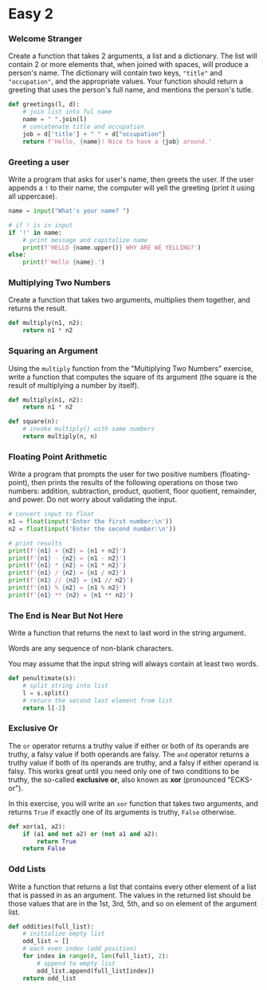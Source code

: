 # Easy 2

### Welcome Stranger

Create a function that takes 2 arguments, a list and a dictionary. The list will contain 2 or more elements that, when joined with spaces, will produce a person's name. The dictionary will contain two keys, `"title"` and `"occupation"`, and the appropriate values. Your function should return a greeting that uses the person's full name, and mentions the person's tutle.

```python
def greetings(l, d):
    # join list into ful name
    name = " ".join(l)
    # concatenate title and occupation
    job = d['title'] + " " + d["occupation"]
    return f'Hello, {name}! Nice to have a {job} around.'
```

### Greeting a user

Write a program that asks for user's name, then greets the user. If the user appends a `!` to their name, the computer will yell the greeting (print it using all uppercase).

```python
name = input("What's your name? ")

# if ! is in input
if '!' in name:
    # print message and capitalize name
    print(f'HELLO {name.upper()} WHY ARE WE YELLING?')
else:
    print(f'Hello {name}.')
```

### Multiplying Two Numbers

Create a function that takes two arguments, multiplies them together, and returns the result.

```python
def multiply(n1, n2):
    return n1 * n2
```

### Squaring an Argument

Using the `multiply` function from the "Multiplying Two Numbers" exercise, write a function that computes the square of its argument (the square is the result of multiplying a number by itself).

```python
def multiply(n1, n2):
    return n1 * n2

def square(n):
    # invoke multiply() with same numbers
    return multiply(n, n)
```

### Floating Point Arithmetic

Write a program that prompts the user for two positive numbers (floating-point), then prints the results of the following operations on those two numbers: addition, subtraction, product, quotient, floor quotient, remainder, and power. Do not worry about validating the input.

```python
# convert input to float
n1 = float(input('Enter the first number:\n'))
n2 = float(input('Enter the second number:\n'))

# print results
print(f'{n1} + {n2} = {n1 + n2}')
print(f'{n1} - {n2} = {n1 - n2}')
print(f'{n1} * {n2} = {n1 * n2}')
print(f'{n1} / {n2} = {n1 / n2}')
print(f'{n1} // {n2} = {n1 // n2}')
print(f'{n1} % {n2} = {n1 % n2}')
print(f'{n1} ** {n2} = {n1 ** n2}')
```

### The End is Near But Not Here

Write a function that returns the next to last word in the string argument.

Words are any sequence of non-blank characters.

You may assume that the input string will always contain at least two words.

```python
def penultimate(s):
    # split string into list
    l = s.split()
    # return the second last element from list
    return l[-2]
```

### Exclusive Or

The `or` operator returns a truthy value if either or both of its operands are truthy, a falsy value if both operands are falsy. The `and` operator returns a truthy value if both of its operands are truthy, and a falsy if either operand is falsy. This works great until you need only one of two conditions to be truthy, the so-called **exclusive or**, also known as **xor** (pronounced "ECKS-or").

In this exercise, you will write an `xor` function that takes two arguments, and returns `True` if exactly one of its arguments is truthy, `False` otherwise.

```python
def xor(a1, a2):
    if (a1 and not a2) or (not a1 and a2):
        return True
    return False
```

### Odd Lists

Write a function that returns a list that contains every other element of a list that is passed in as an argument. The values in the returned list should be those values that are in the 1st, 3rd, 5th, and so on element of the argument list.

```python
def oddities(full_list):
    # initialize empty list
    odd_list = []
    # each even index (odd position)
    for index in range(0, len(full_list), 2):
        # append to empty list
        odd_list.append(full_list[index])
    return odd_list
```

